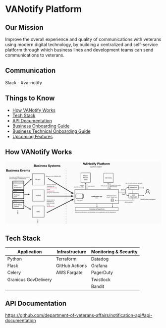 # VANotify Platform

## Our Mission
Improve the overall experience and quality of communications with veterans using modern digital technology, by building a centralized and self-service platform through which business lines and development teams can send communications to veterans.
## Communication
Slack - #va-notify

## Things to Know
 
- [How VANotify Works](#how-vanotify-works)
- [Tech Stack](#tech-stack)
- [API Documentation](#api-documentation)
- [Business Onboarding Guide](#business-onboarding-guide)
- [Business Technical Onboarding Guide](#business-technical-onboarding-guide)
- [Upcoming Features](#upcoming-features)


## How VANotify Works
![](images/VANotify_Diagram.png)

## Tech Stack

| Application          | Infrastructure  | Monitoring & Security |
|----------------------|-----------------|-----------------------|
| Python               | Terraform       | Datadog               |
| Flask                | GitHub Actions  | Grafana               |
| Celery               | AWS Fargate     | PagerDuty             |
| Granicus GovDelivery |                 | Twistlock             |
|                      |                 | Bandit                |


## API Documentation
https://github.com/department-of-veterans-affairs/notification-api#api-documentation
